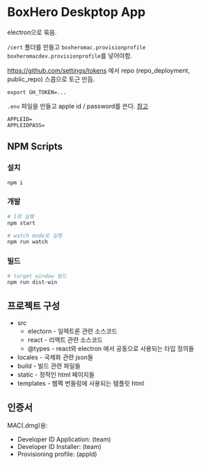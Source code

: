 # BoxHero Deskptop App

electron으로 묶음.

`/cert` 폴더를 만들고 `boxheromac.provisionprofile` `boxheromacdev.provisionprofile`를 넣어야함.

https://github.com/settings/tokens 에서 repo (repo_deployment, public_repo) 스콥으로 토근 만듬.

```
export GH_TOKEN=...
```

`.env` 파일을 만들고 apple id / password를 쓴다. [참고](https://kilianvalkhof.com/2019/electron/notarizing-your-electron-application/)

```
APPLEID=
APPLEIDPASS=
```

## NPM Scripts

### 설치

```sh
npm i
```

### 개발

```sh
# 1회 실행
npm start

# watch mode로 실행
npm run watch
```

### 빌드

```sh
# target window 빌드
npm run dist-win
```

## 프로젝트 구성

- src
  - electorn - 일렉트론 관련 소스코드
  - react - 리액트 관련 소스코드
  - @types - react와 electron 에서 공동으로 사용되는 타입 정의들
- locales - 국제화 관련 json들
- build - 빌드 관련 파일들
- static - 정적인 html 페이지들
- templates - 웹팩 번들링에 사용되는 템플릿 html

## 인증서

MAC(.dmg)용:

- Developer ID Application: (team)
- Developer ID Installer: (team)
- Provisioning profile: (appId)
